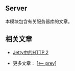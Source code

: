 ## Server

本模块包含有关服务器库的文章。

## 相关文章

+ [Jetty中的HTTP 2](docs/Jetty中的HTTP2.md)

- 更多文章： [[<-- prev]](../libraries-server-1/README.md)